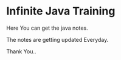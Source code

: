 
# Infinite Java Training

Here You can get the java notes.

The notes are getting updated Everyday.

Thank You..


